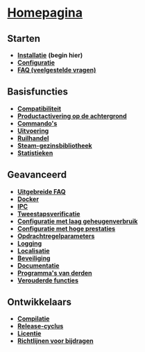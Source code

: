 # **[Homepagina](https://github.com/JustArchi/ArchiSteamFarm/wiki/Home-nl-NL)**

## Starten

* **[Installatie](https://github.com/JustArchi/ArchiSteamFarm/wiki/Setting-up-nl-NL)** **(begin hier)**
* **[Configuratie](https://github.com/JustArchi/ArchiSteamFarm/wiki/Configuration-nl-NL)**
* **[FAQ (veelgestelde vragen)](https://github.com/JustArchi/ArchiSteamFarm/wiki/FAQ-nl-NL)**

## Basisfuncties

* **[Compatibiliteit](https://github.com/JustArchi/ArchiSteamFarm/wiki/Compatibility-nl-NL)**
* **[Productactivering op de achtergrond](https://github.com/JustArchi/ArchiSteamFarm/wiki/Background-games-redeemer-nl-NL)**
* **[Commando's](https://github.com/JustArchi/ArchiSteamFarm/wiki/Commands-nl-NL)**
* **[Uitvoering](https://github.com/JustArchi/ArchiSteamFarm/wiki/Performance-nl-NL)**
* **[Ruilhandel](https://github.com/JustArchi/ArchiSteamFarm/wiki/Trading-nl-NL)**
* **[Steam-gezinsbibliotheek](https://github.com/JustArchi/ArchiSteamFarm/wiki/Steam-Family-Sharing-nl-NL)**
* **[Statistieken](https://github.com/JustArchi/ArchiSteamFarm/wiki/Statistics-nl-NL)**

## Geavanceerd

* **[Uitgebreide FAQ](https://github.com/JustArchi/ArchiSteamFarm/wiki/Extended-FAQ-nl-NL)**
* **[Docker](https://github.com/JustArchi/ArchiSteamFarm/wiki/Docker-nl-NL)**
* **[IPC](https://github.com/JustArchi/ArchiSteamFarm/wiki/IPC-nl-NL)**
* **[Tweestapsverificatie](https://github.com/JustArchi/ArchiSteamFarm/wiki/Two-factor-authentication-nl-NL)**
* **[Configuratie met laag geheugenverbruik](https://github.com/JustArchi/ArchiSteamFarm/wiki/Low-memory-setup-nl-NL)**
* **[Configuratie met hoge prestaties](https://github.com/JustArchi/ArchiSteamFarm/wiki/High-performance-setup-nl-NL)**
* **[Opdrachtregelparameters](https://github.com/JustArchi/ArchiSteamFarm/wiki/Command-line-arguments-nl-NL)**
* **[Logging](https://github.com/JustArchi/ArchiSteamFarm/wiki/Logging-nl-NL)**
* **[Localisatie](https://github.com/JustArchi/ArchiSteamFarm/wiki/Localization-nl-NL)**
* **[Beveiliging](https://github.com/JustArchi/ArchiSteamFarm/wiki/Security-nl-NL)**
* **[Documentatie](https://github.com/JustArchi/ArchiSteamFarm/wiki/Documentation-nl-NL)**
* **[Programma's van derden](https://github.com/JustArchi/ArchiSteamFarm/wiki/Third-party-tools-nl-NL)**
* **[Verouderde functies](https://github.com/JustArchi/ArchiSteamFarm/wiki/Deprecation-nl-NL)**

## Ontwikkelaars

* **[Compilatie](https://github.com/JustArchi/ArchiSteamFarm/wiki/Compilation-nl-NL)**
* **[Release-cyclus](https://github.com/JustArchi/ArchiSteamFarm/wiki/Release-cycle-nl-NL)**
* **[Licentie](https://github.com/JustArchi/ArchiSteamFarm/wiki/License-nl-NL)**
* **[Richtlijnen voor bijdragen](https://github.com/JustArchi/ArchiSteamFarm/blob/master/.github/CONTRIBUTING.md)**
